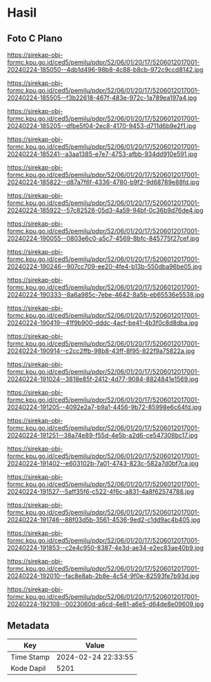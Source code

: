 # Hasil

## Foto C Plano

https://sirekap-obj-formc.kpu.go.id/ced5/pemilu/pdpr/52/06/01/20/17/5206012017001-20240224-185050--4db1d496-98b8-4c88-b8cb-972c9ccd8142.jpg

https://sirekap-obj-formc.kpu.go.id/ced5/pemilu/pdpr/52/06/01/20/17/5206012017001-20240224-185505--f3b22618-467f-483e-972c-1a789ea197a4.jpg

https://sirekap-obj-formc.kpu.go.id/ced5/pemilu/pdpr/52/06/01/20/17/5206012017001-20240224-185205--dfbe5f04-2ec8-4170-9453-d711d6b9e2f1.jpg

https://sirekap-obj-formc.kpu.go.id/ced5/pemilu/pdpr/52/06/01/20/17/5206012017001-20240224-185241--a3aa1385-e7e7-4753-afbb-934dd910e591.jpg

https://sirekap-obj-formc.kpu.go.id/ced5/pemilu/pdpr/52/06/01/20/17/5206012017001-20240224-185822--d87a7f6f-4336-4780-b9f2-9d68789e88fd.jpg

https://sirekap-obj-formc.kpu.go.id/ced5/pemilu/pdpr/52/06/01/20/17/5206012017001-20240224-185922--57c82528-05d3-4a59-94bf-0c36b9d76de4.jpg

https://sirekap-obj-formc.kpu.go.id/ced5/pemilu/pdpr/52/06/01/20/17/5206012017001-20240224-190055--0803e6c0-a5c7-4569-8bfc-845775f27cef.jpg

https://sirekap-obj-formc.kpu.go.id/ced5/pemilu/pdpr/52/06/01/20/17/5206012017001-20240224-190246--907cc709-ee20-4fe4-b13b-550dba96be05.jpg

https://sirekap-obj-formc.kpu.go.id/ced5/pemilu/pdpr/52/06/01/20/17/5206012017001-20240224-190333--8a6a985c-7ebe-4642-8a5b-eb65536e5538.jpg

https://sirekap-obj-formc.kpu.go.id/ced5/pemilu/pdpr/52/06/01/20/17/5206012017001-20240224-190419--41f9b900-dddc-4acf-be41-4b3f0c8d8dba.jpg

https://sirekap-obj-formc.kpu.go.id/ced5/pemilu/pdpr/52/06/01/20/17/5206012017001-20240224-190914--c2cc2ffb-98b8-43ff-8f95-822f9a75822a.jpg

https://sirekap-obj-formc.kpu.go.id/ced5/pemilu/pdpr/52/06/01/20/17/5206012017001-20240224-191024--3818e85f-2412-4d77-9084-8824841e1569.jpg

https://sirekap-obj-formc.kpu.go.id/ced5/pemilu/pdpr/52/06/01/20/17/5206012017001-20240224-191205--4092e2a7-b9a1-4456-9b72-85998e6c64fd.jpg

https://sirekap-obj-formc.kpu.go.id/ced5/pemilu/pdpr/52/06/01/20/17/5206012017001-20240224-191251--38a74e89-f55d-4e5b-a2d6-ce547308bc17.jpg

https://sirekap-obj-formc.kpu.go.id/ced5/pemilu/pdpr/52/06/01/20/17/5206012017001-20240224-191402--e603102b-7a01-4743-823c-582a7d0bf7ca.jpg

https://sirekap-obj-formc.kpu.go.id/ced5/pemilu/pdpr/52/06/01/20/17/5206012017001-20240224-191527--5aff35f6-c522-4f6c-a831-4a8f62574788.jpg

https://sirekap-obj-formc.kpu.go.id/ced5/pemilu/pdpr/52/06/01/20/17/5206012017001-20240224-191746--88f03d5b-3561-4536-9ed2-c1dd9ac4b405.jpg

https://sirekap-obj-formc.kpu.go.id/ced5/pemilu/pdpr/52/06/01/20/17/5206012017001-20240224-191853--c2e4c950-8387-4e3d-ae34-e2ec83ae40b9.jpg

https://sirekap-obj-formc.kpu.go.id/ced5/pemilu/pdpr/52/06/01/20/17/5206012017001-20240224-192010--fac8e8ab-2b8e-4c54-9f0e-82593fe7b93d.jpg

https://sirekap-obj-formc.kpu.go.id/ced5/pemilu/pdpr/52/06/01/20/17/5206012017001-20240224-192108--0023060d-a6cd-4e81-a6e5-d64de8e09609.jpg


## Metadata

| Key        | Value               |
| ---------- | ------------------- |
| Time Stamp | 2024-02-24 22:33:55 |
| Kode Dapil | 5201                |



